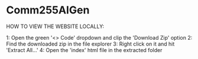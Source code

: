 # Comm255AIGen


HOW TO VIEW THE WEBSITE LOCALLY:

1: Open the green '<> Code' dropdown and clip the 'Download Zip' option
2: Find the downloaded zip in the file explorer
3: Right click on it and hit 'Extract All...'
4: Open the 'index' html file in the extracted folder

